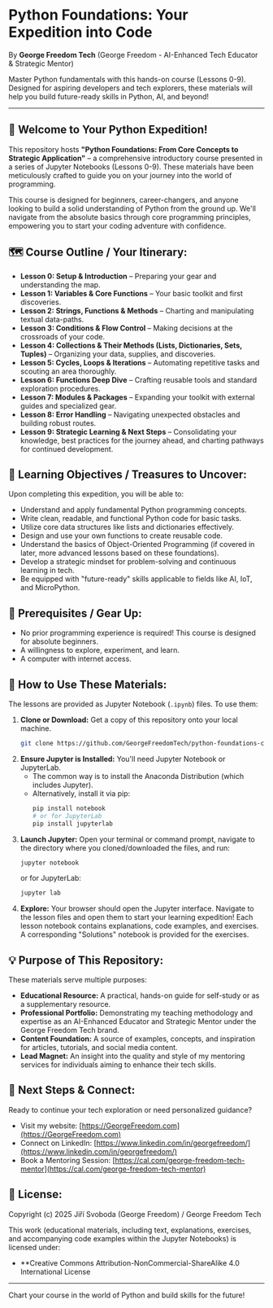 # Python Foundations: Your Expedition into Code

By **George Freedom Tech** (George Freedom - AI-Enhanced Tech Educator & Strategic Mentor)

Master Python fundamentals with this hands-on course (Lessons 0-9). Designed for aspiring developers and tech explorers, these materials will help you build future-ready skills in Python, AI, and beyond!

---

## 🚀 Welcome to Your Python Expedition!

This repository hosts **"Python Foundations: From Core Concepts to Strategic Application"** – a comprehensive introductory course presented in a series of Jupyter Notebooks (Lessons 0-9). These materials have been meticulously crafted to guide you on your journey into the world of programming.

This course is designed for beginners, career-changers, and anyone looking to build a solid understanding of Python from the ground up. We'll navigate from the absolute basics through core programming principles, empowering you to start your coding adventure with confidence.

## 🗺️ Course Outline / Your Itinerary:

* **Lesson 0: Setup & Introduction** – Preparing your gear and understanding the map.
* **Lesson 1: Variables & Core Functions** – Your basic toolkit and first discoveries.
* **Lesson 2: Strings, Functions & Methods** – Charting and manipulating textual data-paths.
* **Lesson 3: Conditions & Flow Control** – Making decisions at the crossroads of your code.
* **Lesson 4: Collections & Their Methods (Lists, Dictionaries, Sets, Tuples)** – Organizing your data, supplies, and discoveries.
* **Lesson 5: Cycles, Loops & Iterations** – Automating repetitive tasks and scouting an area thoroughly.
* **Lesson 6: Functions Deep Dive** – Crafting reusable tools and standard exploration procedures.
* **Lesson 7: Modules & Packages** – Expanding your toolkit with external guides and specialized gear.
* **Lesson 8: Error Handling** – Navigating unexpected obstacles and building robust routes.
* **Lesson 9: Strategic Learning & Next Steps** – Consolidating your knowledge, best practices for the journey ahead, and charting pathways for continued development.

## 🎯 Learning Objectives / Treasures to Uncover:

Upon completing this expedition, you will be able to:

* Understand and apply fundamental Python programming concepts.
* Write clean, readable, and functional Python code for basic tasks.
* Utilize core data structures like lists and dictionaries effectively.
* Design and use your own functions to create reusable code.
* Understand the basics of Object-Oriented Programming (if covered in later, more advanced lessons based on these foundations).
* Develop a strategic mindset for problem-solving and continuous learning in tech.
* Be equipped with "future-ready" skills applicable to fields like AI, IoT, and MicroPython.

## 🎒 Prerequisites / Gear Up:

* No prior programming experience is required! This course is designed for absolute beginners.
* A willingness to explore, experiment, and learn.
* A computer with internet access.

## 🧭 How to Use These Materials:

The lessons are provided as Jupyter Notebook (`.ipynb`) files. To use them:

1.  **Clone or Download:** Get a copy of this repository onto your local machine.
    ```bash
    git clone https://github.com/GeorgeFreedomTech/python-foundations-course
    ```
2.  **Ensure Jupyter is Installed:** You'll need Jupyter Notebook or JupyterLab.
    * The common way is to install the Anaconda Distribution (which includes Jupyter).
    * Alternatively, install it via pip:
        ```bash
        pip install notebook
        # or for JupyterLab
        pip install jupyterlab
        ```
3.  **Launch Jupyter:** Open your terminal or command prompt, navigate to the directory where you cloned/downloaded the files, and run:
    ```bash
    jupyter notebook
    ```
    or for JupyterLab:
    ```bash
    jupyter lab
    ```
4.  **Explore:** Your browser should open the Jupyter interface. Navigate to the lesson files and open them to start your learning expedition! Each lesson notebook contains explanations, code examples, and exercises. A corresponding "Solutions" notebook is provided for the exercises.

## 💡 Purpose of This Repository:

These materials serve multiple purposes:

* **Educational Resource:** A practical, hands-on guide for self-study or as a supplementary resource.
* **Professional Portfolio:** Demonstrating my teaching methodology and expertise as an AI-Enhanced Educator and Strategic Mentor under the George Freedom Tech brand.
* **Content Foundation:** A source of examples, concepts, and inspiration for articles, tutorials, and social media content.
* **Lead Magnet:** An insight into the quality and style of my mentoring services for individuals aiming to enhance their tech skills.

## 🔗 Next Steps & Connect:

Ready to continue your tech exploration or need personalized guidance?

* Visit my website: [https://GeorgeFreedom.com](https://GeorgeFreedom.com)
* Connect on LinkedIn: [https://www.linkedin.com/in/georgefreedom/](https://www.linkedin.com/in/georgefreedom/)
* Book a Mentoring Session: [https://cal.com/george-freedom-tech-mentor](https://cal.com/george-freedom-tech-mentor)

## 📜 License:

Copyright (c) 2025 Jiří Svoboda (George Freedom) / George Freedom Tech

This work (educational materials, including text, explanations, exercises, and accompanying code examples within the Jupyter Notebooks) is licensed under:
* **Creative Commons Attribution-NonCommercial-ShareAlike 4.0 International License

---

Chart your course in the world of Python and build skills for the future!
